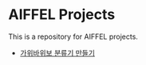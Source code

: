 # AIFFEL Projects

This is a repository for AIFFEL projects.

* [가위바위보 분류기 만들기](e1_rock_scissor_paper_classifier/rock_scissor_paper_classifier.ipynb)
